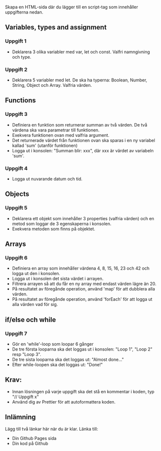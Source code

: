 Skapa en HTML-sida där du lägger till en script-tag som innehåller uppgifterna nedan.

## Variables, types and assignment
### Uppgift 1
- Deklarera 3 olika variabler med var, let och const. Valfri namngivning och type.
### Uppgift 2
- Deklarera 5 variabler med let. De ska ha typerna: Boolean, Number, String, Object och Array. Valfria värden.

## Functions
### Uppgift 3
- Definiera en funktion som returnerar summan av två värden. De två värdena ska vara parametrar till funktionen.
- Exekvera funktionen ovan med valfria argument.
- Det returnerade värdet från funktionen ovan ska sparas i en ny variabel kallad 'sum' (utanför funktionen)
- Logga ut i konsolen: "Summan blir: xxx", där xxx är värdet av variabeln 'sum'.

### Uppgift 4
- Logga ut nuvarande datum och tid.

## Objects
### Uppgift 5
- Deklarera ett objekt som innehåller 3 properties (valfria värden) och en metod som loggar de 3 egenskaperna i konsolen.
- Exekvera metoden som finns på objektet.

## Arrays
### Uppgift 6
- Definiera en array som innehåller värdena 4, 8, 15, 16, 23 och 42 och logga ut den i konsolen.
- Logga ut i konsolen det sista värdet i arrayen.
- Filtrera arrayen så att du får en ny array med endast värden lägre än 20.
- På resultatet av föregånde operation, använd 'map' för att dubblera alla värden.
- På resultatet av föregånde operation, använd 'forEach' för att logga ut alla värden vad för sig.

## if/else och while
### Uppgift 7
- Gör en 'while'-loop som loopar 6 gånger
- De tre första looparna ska det loggas ut i konsolen: "Loop 1", "Loop 2" resp "Loop 3".
- De tre sista looparna ska det loggas ut: "Almost done..."
- Efter while-loopen ska det loggas ut: "Done!"

## Krav:
- Innan lösningen på varje uppgift ska det stå en kommentar i koden, typ "// Uppgift x"
- Använd dig av Prettier för att autoformattera koden.

## Inlämning
Lägg till två länkar här när du är klar. Länka till:
- Din Github Pages sida
- Din kod på Github
